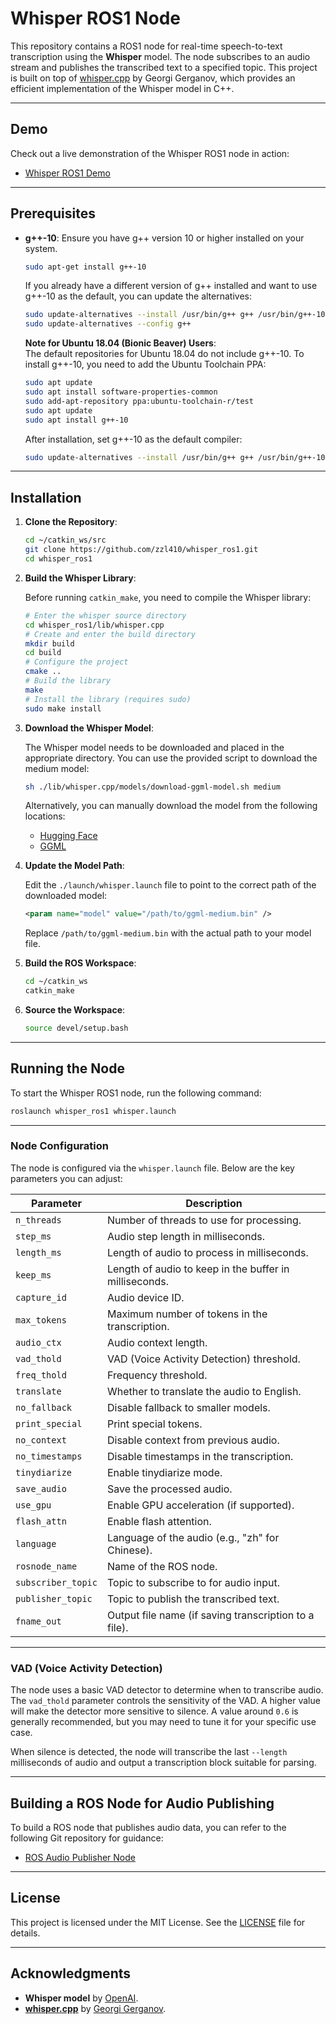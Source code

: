 # Whisper ROS1 Node

This repository contains a ROS1 node for real-time speech-to-text transcription using the **Whisper** model. The node subscribes to an audio stream and publishes the transcribed text to a specified topic. This project is built on top of [whisper.cpp](https://github.com/ggerganov/whisper.cpp) by Georgi Gerganov, which provides an efficient implementation of the Whisper model in C++.

---

## Demo

Check out a live demonstration of the Whisper ROS1 node in action:

- [Whisper ROS1 Demo](http://)

---

## Prerequisites

- **g++-10**: Ensure you have g++ version 10 or higher installed on your system.

  ```bash
  sudo apt-get install g++-10
  ```

  If you already have a different version of g++ installed and want to use g++-10 as the default, you can update the alternatives:

  ```bash
  sudo update-alternatives --install /usr/bin/g++ g++ /usr/bin/g++-10 100
  sudo update-alternatives --config g++
  ```

  **Note for Ubuntu 18.04 (Bionic Beaver) Users**:  
  The default repositories for Ubuntu 18.04 do not include g++-10. To install g++-10, you need to add the Ubuntu Toolchain PPA:

  ```bash
  sudo apt update
  sudo apt install software-properties-common
  sudo add-apt-repository ppa:ubuntu-toolchain-r/test
  sudo apt update
  sudo apt install g++-10
  ```

  After installation, set g++-10 as the default compiler:

  ```bash
  sudo update-alternatives --install /usr/bin/g++ g++ /usr/bin/g++-10 100
  ```

---

## Installation

1. **Clone the Repository**:

   ```bash
   cd ~/catkin_ws/src
   git clone https://github.com/zzl410/whisper_ros1.git
   cd whisper_ros1
   ```

2. **Build the Whisper Library**:

   Before running `catkin_make`, you need to compile the Whisper library:

   ```bash
   # Enter the whisper source directory
   cd whisper_ros1/lib/whisper.cpp
   # Create and enter the build directory
   mkdir build
   cd build
   # Configure the project
   cmake ..
   # Build the library
   make
   # Install the library (requires sudo)
   sudo make install
   ```

3. **Download the Whisper Model**:

   The Whisper model needs to be downloaded and placed in the appropriate directory. You can use the provided script to download the medium model:

   ```bash
   sh ./lib/whisper.cpp/models/download-ggml-model.sh medium
   ```

   Alternatively, you can manually download the model from the following locations:

   - [Hugging Face](https://huggingface.co/ggerganov/whisper.cpp/tree/main)
   - [GGML](https://ggml.ggerganov.com)

4. **Update the Model Path**:

   Edit the `./launch/whisper.launch` file to point to the correct path of the downloaded model:

   ```xml
   <param name="model" value="/path/to/ggml-medium.bin" />
   ```

   Replace `/path/to/ggml-medium.bin` with the actual path to your model file.

5. **Build the ROS Workspace**:

   ```bash
   cd ~/catkin_ws
   catkin_make
   ```

6. **Source the Workspace**:

   ```bash
   source devel/setup.bash
   ```

---

## Running the Node

To start the Whisper ROS1 node, run the following command:

```bash
roslaunch whisper_ros1 whisper.launch
```

---

### Node Configuration

The node is configured via the `whisper.launch` file. Below are the key parameters you can adjust:

| Parameter          | Description                                                                 |
|--------------------|-----------------------------------------------------------------------------|
| `n_threads`        | Number of threads to use for processing.                                    |
| `step_ms`          | Audio step length in milliseconds.                                          |
| `length_ms`        | Length of audio to process in milliseconds.                                 |
| `keep_ms`          | Length of audio to keep in the buffer in milliseconds.                      |
| `capture_id`       | Audio device ID.                                                            |
| `max_tokens`       | Maximum number of tokens in the transcription.                              |
| `audio_ctx`        | Audio context length.                                                       |
| `vad_thold`        | VAD (Voice Activity Detection) threshold.                                   |
| `freq_thold`       | Frequency threshold.                                                        |
| `translate`        | Whether to translate the audio to English.                                  |
| `no_fallback`      | Disable fallback to smaller models.                                         |
| `print_special`    | Print special tokens.                                                       |
| `no_context`       | Disable context from previous audio.                                        |
| `no_timestamps`    | Disable timestamps in the transcription.                                    |
| `tinydiarize`      | Enable tinydiarize mode.                                                    |
| `save_audio`       | Save the processed audio.                                                   |
| `use_gpu`          | Enable GPU acceleration (if supported).                                     |
| `flash_attn`       | Enable flash attention.                                                     |
| `language`         | Language of the audio (e.g., "zh" for Chinese).                             |
| `rosnode_name`     | Name of the ROS node.                                                       |
| `subscriber_topic` | Topic to subscribe to for audio input.                                      |
| `publisher_topic`  | Topic to publish the transcribed text.                                      |
| `fname_out`        | Output file name (if saving transcription to a file).                       |

---

### VAD (Voice Activity Detection)

The node uses a basic VAD detector to determine when to transcribe audio. The `vad_thold` parameter controls the sensitivity of the VAD. A higher value will make the detector more sensitive to silence. A value around `0.6` is generally recommended, but you may need to tune it for your specific use case.

When silence is detected, the node will transcribe the last `--length` milliseconds of audio and output a transcription block suitable for parsing.

---

## Building a ROS Node for Audio Publishing

To build a ROS node that publishes audio data, you can refer to the following Git repository for guidance:

- [ROS Audio Publisher Node](https://github.com/zzl410/audio_publisher)

---


## License

This project is licensed under the MIT License. See the [LICENSE](LICENSE) file for details.

---

## Acknowledgments

- **Whisper model** by [OpenAI](https://openai.com/).
- **[whisper.cpp](https://github.com/ggerganov/whisper.cpp)** by [Georgi Gerganov](https://github.com/ggerganov).

